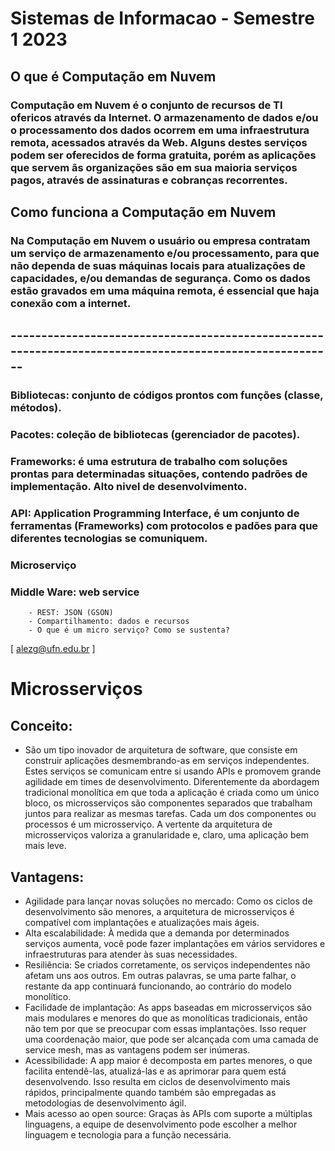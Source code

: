 # Sistemas de Informacao - Semestre 1 2023

## O que é Computação em Nuvem

### Computação em Nuvem é o conjunto de recursos de TI ofericos através da Internet. O armazenamento de dados e/ou o processamento dos dados ocorrem em uma infraestrutura remota, acessados através da Web. Alguns destes serviços podem ser oferecidos de forma gratuita, porém as aplicações que servem ãs organizações são em sua maioria serviços pagos, através de assinaturas e cobranças recorrentes.

## Como funciona a Computação em Nuvem

### Na Computação em Nuvem o usuário ou empresa contratam um serviço de armazenamento e/ou processamento, para que não dependa de suas máquinas locais para atualizações de capacidades, e/ou demandas de segurança. Como os dados estão gravados em uma máquina remota, é essencial que haja conexão com a internet.



## --------------------------------------------------------------------------------------------------------


### Bibliotecas: conjunto de códigos prontos com funções (classe, métodos).
### Pacotes: coleção de bibliotecas (gerenciador de pacotes).
### Frameworks: é uma estrutura de trabalho com soluções prontas para determinadas situações, contendo padrões de implementação. Alto nivel de desenvolvimento.
### API: Application Programming Interface, é um conjunto de ferramentas (Frameworks) com protocolos e padões para que diferentes tecnologias se comuniquem.


### Microserviço
### Middle Ware: web service
        - REST: JSON (GSON)
        - Compartilhamento: dados e recursos
        - O que é um micro serviço? Como se sustenta?        
        
[ alezg@ufn.edu.br ]



# Microsserviços

## Conceito:
- São um tipo inovador de arquitetura de software, que consiste em construir aplicações desmembrando-as em serviços independentes. Estes serviços se comunicam entre si usando APIs e promovem grande agilidade em times de desenvolvimento. Diferentemente da abordagem tradicional monolítica em que toda a aplicação é criada como um único bloco, os microsserviços são componentes separados que trabalham juntos para realizar as mesmas tarefas. Cada um dos componentes ou processos é um microsserviço. A vertente da arquitetura de microsserviços valoriza a granularidade e, claro, uma aplicação bem mais leve.

## Vantagens:
- Agilidade para lançar novas soluções no mercado: Como os ciclos de desenvolvimento são menores, a arquitetura de microsserviços é compatível com implantações e atualizações mais ágeis.
- Alta escalabilidade: À medida que a demanda por determinados serviços aumenta, você pode fazer implantações em vários servidores e infraestruturas para atender às suas necessidades.
- Resiliência: Se criados corretamente, os serviços independentes não afetam uns aos outros. Em outras palavras, se uma parte falhar, o restante da app continuará funcionando, ao contrário do modelo monolítico.
- Facilidade de implantação: As apps baseadas em microsserviços são mais modulares e menores do que as monolíticas tradicionais, então não tem por que se preocupar com essas implantações. Isso requer uma coordenação maior, que pode ser alcançada com uma camada de service mesh, mas as vantagens podem ser inúmeras.
- Acessibilidade: A app maior é decomposta em partes menores, o que facilita entendê-las, atualizá-las e as aprimorar para quem está desenvolvendo. Isso resulta em ciclos de desenvolvimento mais rápidos, principalmente quando também são empregadas as metodologias de desenvolvimento ágil.
- Mais acesso ao open source: Graças às APIs com suporte a múltiplas linguagens, a equipe de desenvolvimento pode escolher a melhor linguagem e tecnologia para a função necessária.




